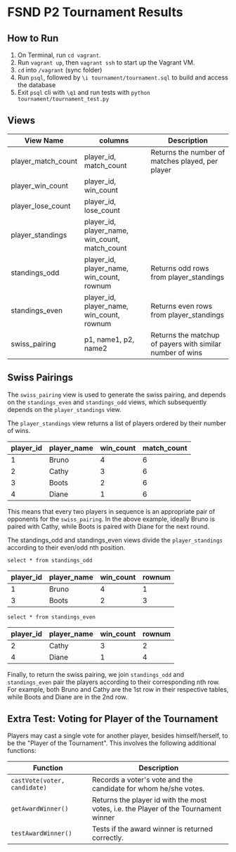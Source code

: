 # FSND P2 Tournament Results

## How to Run

 1. On Terminal, run `cd vagrant`.
 2. Run `vagrant up`, then `vagrant ssh` to start up the Vagrant VM.
 3. `cd` into `/vagrant` (sync folder)
 4. Run `psql`, followed by `\i tournament/tournament.sql` to build and access the database
 5. Exit `psql` cli with `\q1` and run tests with `python tournament/tournament_test.py`

## Views

| View Name | columns | Description |
| --------- | ------- | ----------- |
| player_match_count | player_id, match_count | Returns the number of matches played, per player |
| player_win_count | player_id, win_count |
| player_lose_count | player_id, lose_count |
| player_standings | player_id, player_name, win_count, match_count |
| standings_odd | player_id, player_name, win_count, rownum | Returns odd rows from player_standings |
| standings_even | player_id, player_name, win_count, rownum | Returns even rows from player_standings |
| swiss_pairing | p1, name1, p2, name2 | Returns the matchup of payers with similar number of wins |


## Swiss Pairings

The `swiss_pairing` view is used to generate the swiss pairing, and depends on the `standings_even` and `standings_odd` views, which subsequently depends on the `player_standings` view.


The `player_standings` view returns a list of players ordered by their number of wins.

| player_id | player_name | win_count | match_count |
| --------- | ----------- | --------- | ----------- |
| 1 | Bruno | 4 | 6 |
| 2 | Cathy | 3 | 6 |
| 3 | Boots | 2 | 6 |
| 4 | Diane | 1 | 6 |

This means that every two players in sequence is an appropriate pair of opponents for the `swiss_pairing`. In the above example, ideally Bruno is paired with Cathy, while Boots is paired with Diane for the next round.

The standings_odd and standings_even views divide the `player_standings` according to their even/odd nth position.

`select * from standings_odd`

| player_id | player_name | win_count | rownum |
| --------- | ----------- | --------- | ------ |
| 1 | Bruno | 4 | 1 |
| 3 | Boots | 2 | 3 |

`select * from standings_even`

| player_id | player_name | win_count | rownum |
| --------- | ----------- | --------- | ------ |
| 2 | Cathy | 3 | 2 |
| 4 | Diane | 1 | 4 |

Finally, to return the swiss pairing, we join `standings_odd` and `standings_even` pair the players according to their corresponding nth row. For example, both Bruno and Cathy are the 1st row in their respective tables, while Boots and Diane are in the 2nd row.

## Extra Test: Voting for Player of the Tournament

Players may cast a single vote for another player, besides himself/herself, to be the "Player of the Tournament". This involves the following additional functions:

| Function | Description |
| -------- | ----------- |
| `castVote(voter, candidate)` | Records a voter's vote and the candidate for whom he/she votes. |
| `getAwardWinner()` | Returns the player id with the most votes, i.e. the Player of the Tournament winner |
| `testAwardWinner()` | Tests if the award winner is returned correctly. |
